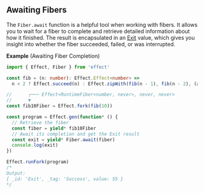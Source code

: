 ## Awaiting Fibers

The `Fiber.await` function is a helpful tool when working with fibers. It allows you to wait for a fiber to complete and retrieve detailed information about how it finished. The result is encapsulated in an [Exit](/docs/data-types/exit/) value, which gives you insight into whether the fiber succeeded, failed, or was interrupted.

**Example** (Awaiting Fiber Completion)

```ts twoslash
import { Effect, Fiber } from 'effect'

const fib = (n: number): Effect.Effect<number> =>
  n < 2 ? Effect.succeed(n) : Effect.zipWith(fib(n - 1), fib(n - 2), (a, b) => a + b)

//      ┌─── Effect<RuntimeFiber<number, never>, never, never>
//      ▼
const fib10Fiber = Effect.fork(fib(10))

const program = Effect.gen(function* () {
  // Retrieve the fiber
  const fiber = yield* fib10Fiber
  // Await its completion and get the Exit result
  const exit = yield* Fiber.await(fiber)
  console.log(exit)
})

Effect.runFork(program)
/*
Output:
{ _id: 'Exit', _tag: 'Success', value: 55 }
*/
```
